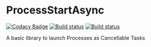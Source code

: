 # ProcessStartAsync
[![Codacy Badge](https://api.codacy.com/project/badge/Grade/b5c3c58b38ea4e249840765a45eb56e5)](https://app.codacy.com/app/martinjarvis/ProcessStartAsync?utm_source=github.com&utm_medium=referral&utm_content=martinjarvis/ProcessStartAsync&utm_campaign=badger)
[![Build status](https://ci.appveyor.com/api/projects/status/m1svwtwno1g724bk?svg=true)](https://ci.appveyor.com/project/martinjarvis/processstartasync) [![Build status](https://sonarcloud.io/api/project_badges/measure?project=ProcessStartAsync&metric=alert_status)](https://sonarcloud.io/dashboard?id=ProcessStartAsync)

A basic library to launch Processes as Cancellable Tasks
